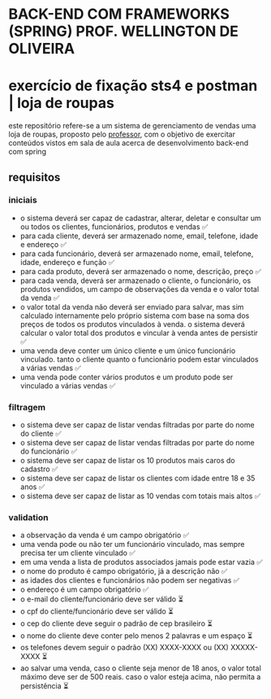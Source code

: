 # BACK-END COM FRAMEWORKS (SPRING) PROF. WELLINGTON DE OLIVEIRA

# exercício de fixação sts4 e postman | loja de roupas

este repositório refere-se a um sistema de gerenciamento de vendas uma loja de roupas,
proposto pelo [professor](https://github.com/wellingtonfoz/), com o objetivo de exercitar
conteúdos vistos em sala de aula acerca de desenvolvimento back-end com spring

## requisitos

### iniciais
- o sistema deverá ser capaz de cadastrar, alterar, deletar e consultar um ou todos os clientes, funcionários, produtos e vendas ✅
- para cada cliente, deverá ser armazenado nome, email, telefone, idade e endereço ✅
- para cada funcionário, deverá ser armazenado nome, email, telefone, idade, endereço e função ✅
- para cada produto, deverá ser armazenado o nome, descrição, preço ✅
- para cada venda, deverá ser armazenado o cliente, o funcionário, os produtos vendidos, um campo de observações da venda e o valor total da venda ✅
- o valor total da venda não deverá ser enviado para salvar, mas sim calculado internamente pelo próprio sistema com base na soma dos preços de todos 
  os produtos vinculados à venda. o sistema deverá calcular o valor total dos produtos e vincular à venda antes de persistir ✅
- uma venda deve conter um único cliente e um único funcionário vinculado. tanto o cliente quanto o funcionário podem estar vinculados a várias vendas ✅
- uma venda pode conter vários produtos e um produto pode ser vinculado a várias vendas ✅

### filtragem
- o sistema deve ser capaz de listar vendas filtradas por parte do nome do cliente ✅
- o sistema deve ser capaz de listar vendas filtradas por parte do nome do funcionário ✅
- o sistema deve ser capaz de listar os 10 produtos mais caros do cadastro ✅
- o sistema deve ser capaz de listar os clientes com idade entre 18 e 35 anos ✅
- o sistema deve ser capaz de listar as 10 vendas com totais mais altos ✅

### validation
- a observação da venda é um campo obrigatório ✅
- uma venda pode ou não ter um funcionário vinculado, mas sempre precisa ter um cliente vinculado ✅
- em uma venda a lista de produtos associados jamais pode estar vazia ✅
- o nome do produto é campo obrigatório, já a descrição não ✅
- as idades dos clientes e funcionários não podem ser negativas ✅
- o endereço é um campo obrigatório ✅
- o e-mail do cliente/funcionário deve ser válido ⏳
- o cpf do cliente/funcionário deve ser válido ⏳
- o cep do cliente deve seguir o padrão de cep brasileiro ⏳
- o nome do cliente deve conter pelo menos 2 palavras e um espaço ⏳
- os telefones devem seguir o padrão (XX) XXXX-XXXX ou (XX) XXXXX-XXXX ⏳
- ao salvar uma venda, caso o cliente seja menor de 18 anos, o valor total máximo deve ser de 500 reais. caso o valor esteja acima, não permita a persistência ⏳

